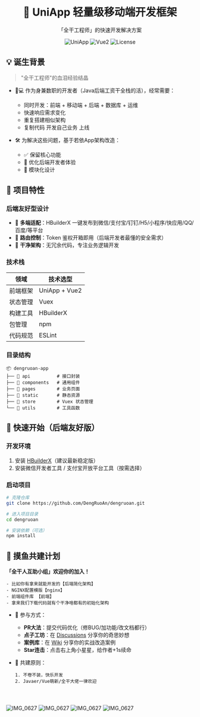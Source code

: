 <h1 align="center">🚀 UniApp 轻量级移动端开发框架</h1>
<p align="center">「全干工程师」的快速开发解决方案</p>

<div align="center">
  <img src="https://img.shields.io/badge/UniApp-2.0+-green" alt="UniApp">
  <img src="https://img.shields.io/badge/Vue.js-2.x-brightgreen" alt="Vue2">
  <img src="https://img.shields.io/github/license/yourname/yourrepo" alt="License">
</div>

## 💡 诞生背景
> "全干工程师"的血泪经验结晶

- 👨💻 作为身兼数职的开发者（Java后端工资干全栈的活），经常需要：
    - 同时开发：前端 + 移动端 + 后端 + 数据库 + 运维
    - 快速响应需求变化
    - 重复搭建相似架构
    - 复制代码 开发自己业务 上线

- 🛠️ 为解决这些问题，基于若依App架构改造：
    - ✅ 保留核心功能
    - 🚀 优化后端开发者体验
    - 🧩 模块化设计

## 🎯 项目特性
### 后端友好型设计
- 📱 **多端适配**：HBuilderX 一键发布到微信/支付宝/钉钉/H5/小程序/快应用/QQ/百度/等平台
- 🔐 **路由控制**：Token 鉴权开箱即用（后端开发者最懂的安全需求）
- 🤝 **干净架构**：无冗余代码，专注业务逻辑开发

### 技术栈
| 领域       | 技术选型                 |
|------------|--------------------------|
| 前端框架   | UniApp + Vue2            |
| 状态管理   | Vuex                     |
| 构建工具   | HBuilderX                |
| 包管理     | npm                      |
| 代码规范   | ESLint                   |

### 目录结构
```
📦 dengruoan-app
├── 📁 api          # 接口封装
├── 📁 components   # 通用组件
├── 📁 pages        # 业务页面
├── 📁 static       # 静态资源
├── 📁 store        # Vuex 状态管理
└── 📁 utils        # 工具函数
```
## 🚀 快速开始（后端友好版）
### 开发环境
1. 安装 [HBuilderX](https://www.dcloud.io/hbuilderx.html)（建议最新稳定版）
2. 安装微信开发者工具 / 支付宝开放平台工具（按需选择）

### 启动项目
```bash
# 克隆仓库
git clone https://github.com/DengRuoAn/dengruoan.git

# 进入项目目录
cd dengruoan

# 安装依赖（可选）
npm install
```
## 👋 摸鱼共建计划
**「全干人互助小组」欢迎你的加入！**
```text
- 比如你有拿来就能开发的【后端简化架构】
- NGINX配置模版【nginx】
- 前端组件库 【前端】
- 拿来我们下载代码就有个干净啥都有的初始化架构
```

- 🚀 参与方式：
  - **PR大法**：提交代码优化（修BUG/加功能/改文档都行）
  - **点子工坊**：在 [Discussions](https://github.com/your-repo/discussions) 分享你的奇思妙想
  - **案例库**：在 [Wiki](https://github.com/your-repo/wiki) 分享你的实战改造案例
  - **Star连击**：点击右上角小星星，给作者+1s续命

- 🤝 共建原则：
  ```text
  1. 不卷不装，快乐开发
  2. Javaer/Vue萌新/全干大佬一律欢迎
  



![IMG_0627](https://github.com/DengRuoAn/dengruoan-app/tree/main/viewImg/1.PNG)
![IMG_0627](https://github.com/DengRuoAn/dengruoan-app/tree/main/viewImg/2.PNG)
![IMG_0627](https://github.com/DengRuoAn/dengruoan-app/tree/main/viewImg/3.PNG)
![IMG_0627](https://github.com/DengRuoAn/dengruoan-app/tree/main/viewImg/4.PNG)

